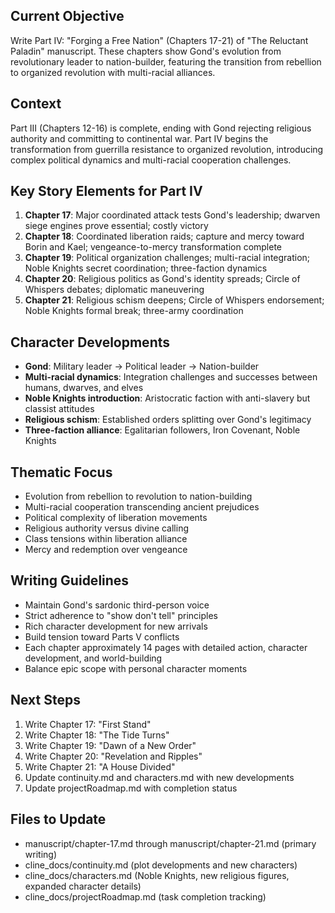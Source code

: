 ## Current Objective
Write Part IV: "Forging a Free Nation" (Chapters 17-21) of "The Reluctant Paladin" manuscript. These chapters show Gond's evolution from revolutionary leader to nation-builder, featuring the transition from rebellion to organized revolution with multi-racial alliances.

## Context
Part III (Chapters 12-16) is complete, ending with Gond rejecting religious authority and committing to continental war. Part IV begins the transformation from guerrilla resistance to organized revolution, introducing complex political dynamics and multi-racial cooperation challenges.

## Key Story Elements for Part IV
1. **Chapter 17**: Major coordinated attack tests Gond's leadership; dwarven siege engines prove essential; costly victory
2. **Chapter 18**: Coordinated liberation raids; capture and mercy toward Borin and Kael; vengeance-to-mercy transformation complete
3. **Chapter 19**: Political organization challenges; multi-racial integration; Noble Knights secret coordination; three-faction dynamics
4. **Chapter 20**: Religious politics as Gond's identity spreads; Circle of Whispers debates; diplomatic maneuvering
5. **Chapter 21**: Religious schism deepens; Circle of Whispers endorsement; Noble Knights formal break; three-army coordination

## Character Developments
- **Gond**: Military leader → Political leader → Nation-builder
- **Multi-racial dynamics**: Integration challenges and successes between humans, dwarves, and elves
- **Noble Knights introduction**: Aristocratic faction with anti-slavery but classist attitudes
- **Religious schism**: Established orders splitting over Gond's legitimacy
- **Three-faction alliance**: Egalitarian followers, Iron Covenant, Noble Knights

## Thematic Focus
- Evolution from rebellion to revolution to nation-building
- Multi-racial cooperation transcending ancient prejudices
- Political complexity of liberation movements
- Religious authority versus divine calling
- Class tensions within liberation alliance
- Mercy and redemption over vengeance

## Writing Guidelines
- Maintain Gond's sardonic third-person voice
- Strict adherence to "show don't tell" principles
- Rich character development for new arrivals
- Build tension toward Parts V conflicts
- Each chapter approximately 14 pages with detailed action, character development, and world-building
- Balance epic scope with personal character moments

## Next Steps
1. Write Chapter 17: "First Stand"
2. Write Chapter 18: "The Tide Turns" 
3. Write Chapter 19: "Dawn of a New Order"
4. Write Chapter 20: "Revelation and Ripples"
5. Write Chapter 21: "A House Divided"
6. Update continuity.md and characters.md with new developments
7. Update projectRoadmap.md with completion status

## Files to Update
- manuscript/chapter-17.md through manuscript/chapter-21.md (primary writing)
- cline_docs/continuity.md (plot developments and new characters)
- cline_docs/characters.md (Noble Knights, new religious figures, expanded character details)
- cline_docs/projectRoadmap.md (task completion tracking)
